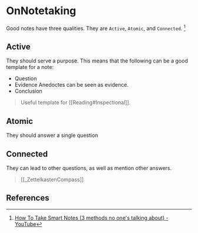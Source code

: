# OnNotetaking

Good notes have three qualities.
They are `Active`, `Atomic`, and `Connected`. [^1]

## Active

They should serve a purpose.
This means that the following can be a good template for a note:

- Question
- Evidence
  Anedoctes can be seen as evidence.
- Conclusion

> Useful template for [[Reading#Inspectional]].

## Atomic

They should answer a single question

## Connected

They can lead to other questions, as well as mention other answers.

> [[_ZettelkastenCompass]]

## References

[^1]: [How To Take Smart Notes (3 methods no one's talking about) - YouTube](https://www.youtube.com/watch?v=5O46Rqh5zHE)
